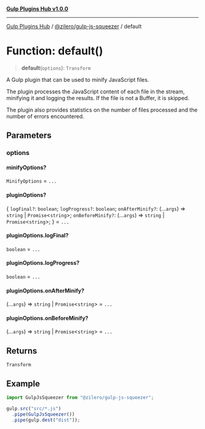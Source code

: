 [**Gulp Plugins Hub v1.0.0**](../../../README.md)

***

[Gulp Plugins Hub](../../../packages.md) / [@zilero/gulp-js-squeezer](../README.md) / default

# Function: default()

> **default**(`options`): `Transform`

A Gulp plugin that can be used to minify JavaScript files.

The plugin processes the JavaScript content of each file in the stream, minifying it
and logging the results. If the file is not a Buffer, it is skipped.

The plugin also provides statistics on the number of files processed and the
number of errors encountered.

## Parameters

### options

#### minifyOptions?

`MinifyOptions` = `...`

#### pluginOptions?

\{ `logFinal?`: `boolean`; `logProgress?`: `boolean`; `onAfterMinify?`: (...`args`) => `string` \| `Promise`\<`string`\>; `onBeforeMinify?`: (...`args`) => `string` \| `Promise`\<`string`\>; \} = `...`

#### pluginOptions.logFinal?

`boolean` = `...`

#### pluginOptions.logProgress?

`boolean` = `...`

#### pluginOptions.onAfterMinify?

(...`args`) => `string` \| `Promise`\<`string`\> = `...`

#### pluginOptions.onBeforeMinify?

(...`args`) => `string` \| `Promise`\<`string`\> = `...`

## Returns

`Transform`

## Example

```ts
import GulpJsSqueezer from "@zilero/gulp-js-squeezer";

gulp.src("src/*.js")
  .pipe(GulpJsSqueezer())
  .pipe(gulp.dest("dist"));
```
